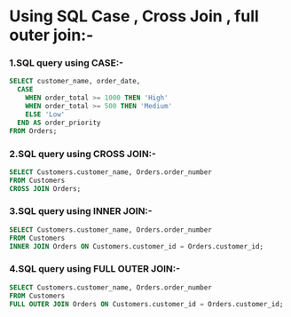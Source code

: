 # Using SQL Case , Cross Join , full outer join:-
### 1.SQL query using CASE:-
```sql
SELECT customer_name, order_date,
  CASE
    WHEN order_total >= 1000 THEN 'High'
    WHEN order_total >= 500 THEN 'Medium'
    ELSE 'Low'
  END AS order_priority
FROM Orders;

```
### 2.SQL query using CROSS JOIN:-
```sql
SELECT Customers.customer_name, Orders.order_number
FROM Customers
CROSS JOIN Orders;

```
### 3.SQL query using INNER JOIN:-
```sql
SELECT Customers.customer_name, Orders.order_number
FROM Customers
INNER JOIN Orders ON Customers.customer_id = Orders.customer_id;

```
### 4.SQL query using FULL OUTER JOIN:-
```sql
SELECT Customers.customer_name, Orders.order_number
FROM Customers
FULL OUTER JOIN Orders ON Customers.customer_id = Orders.customer_id;

```